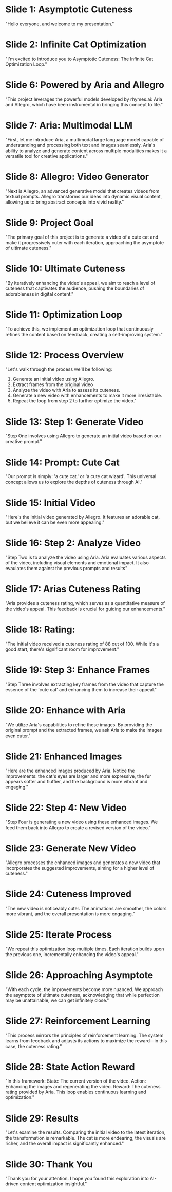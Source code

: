 # Slide 1: Asymptotic Cuteness
"Hello everyone, and welcome to my presentation."

# Slide 2: Infinite Cat Optimization
"I'm excited to introduce you to Asymptotic Cuteness: The Infinite Cat Optimization Loop."

# Slide 6: Powered by Aria and Allegro
"This project leverages the powerful models developed by rhymes.ai: Aria and Allegro, which have been instrumental in bringing this concept to life."

# Slide 7: Aria: Multimodal LLM
"First, let me introduce Aria, a multimodal large language model capable of understanding and processing both text and images seamlessly. Aria's ability to analyze and generate content across multiple modalities makes it a versatile tool for creative applications."

# Slide 8: Allegro: Video Generator
"Next is Allegro, an advanced generative model that creates videos from textual prompts. Allegro transforms our ideas into dynamic visual content, allowing us to bring abstract concepts into vivid reality."

# Slide 9: Project Goal
"The primary goal of this project is to generate a video of a cute cat and make it progressively cuter with each iteration, approaching the asymptote of ultimate cuteness."

# Slide 10: Ultimate Cuteness
"By iteratively enhancing the video's appeal, we aim to reach a level of cuteness that captivates the audience, pushing the boundaries of adorableness in digital content."

# Slide 11: Optimization Loop
"To achieve this, we implement an optimization loop that continuously refines the content based on feedback, creating a self-improving system."

# Slide 12: Process Overview
"Let's walk through the process we'll be following:
1. Generate an initial video using Allegro.
2. Extract frames from the original video
3. Analyze the video with Aria to assess its cuteness.
4. Generate a new video with enhancements to make it more irresistable.
5. Repeat the loop from step 2 to further optimize the video."

# Slide 13: Step 1: Generate Video
"Step One involves using Allegro to generate an initial video based on our creative prompt."

# Slide 14: Prompt: Cute Cat
"Our prompt is simply: 'a cute cat.' or 'a cute cat wizard'. This universal concept allows us to explore the depths of cuteness through AI."

# Slide 15: Initial Video
"Here's the initial video generated by Allegro. It features an adorable cat, but we believe it can be even more appealing."

# Slide 16: Step 2: Analyze Video
"Step Two is to analyze the video using Aria. Aria evaluates various aspects of the video, including visual elements and emotional impact.  It also evaulates
them against the previous prompts and results"

# Slide 17: Arias Cuteness Rating
"Aria provides a cuteness rating, which serves as a quantitative measure of the video's appeal. This feedback is crucial for guiding our enhancements."

# Slide 18: Rating: 
"The initial video received a cuteness rating of 88 out of 100. While it's a good start, there's significant room for improvement."

# Slide 19: Step 3: Enhance Frames
"Step Three involves extracting key frames from the video that capture the essence of the 'cute cat' and enhancing them to increase their appeal."

# Slide 20: Enhance with Aria
"We utilize Aria's capabilities to refine these images. By providing the original prompt and the extracted frames, we ask Aria to make the images even cuter."

# Slide 21: Enhanced Images
"Here are the enhanced images produced by Aria. Notice the improvements: the cat's eyes are larger and more expressive, the fur appears softer and fluffier, and the background is more vibrant and engaging."

# Slide 22: Step 4: New Video
"Step Four is generating a new video using these enhanced images. We feed them back into Allegro to create a revised version of the video."

# Slide 23: Generate New Video
"Allegro processes the enhanced images and generates a new video that incorporates the suggested improvements, aiming for a higher level of cuteness."

# Slide 24: Cuteness Improved
"The new video is noticeably cuter. The animations are smoother, the colors more vibrant, and the overall presentation is more engaging."

# Slide 25: Iterate Process
"We repeat this optimization loop multiple times. Each iteration builds upon the previous one, incrementally enhancing the video's appeal."

# Slide 26: Approaching Asymptote
"With each cycle, the improvements become more nuanced. We approach the asymptote of ultimate cuteness, acknowledging that while perfection may be unattainable, we can get infinitely close."

# Slide 27: Reinforcement Learning
"This process mirrors the principles of reinforcement learning. The system learns from feedback and adjusts its actions to maximize the reward—in this case, the cuteness rating."

# Slide 28: State Action Reward
"In this framework:
State: The current version of the video.
Action: Enhancing the images and regenerating the video.
Reward: The cuteness rating provided by Aria.
This loop enables continuous learning and optimization."

# Slide 29: Results
"Let's examine the results. Comparing the initial video to the latest iteration, the transformation is remarkable. The cat is more endearing, the visuals are richer, and the overall impact is significantly enhanced."



# Slide 30: Thank You
"Thank you for your attention. I hope you found this exploration into AI-driven content optimization insightful."
